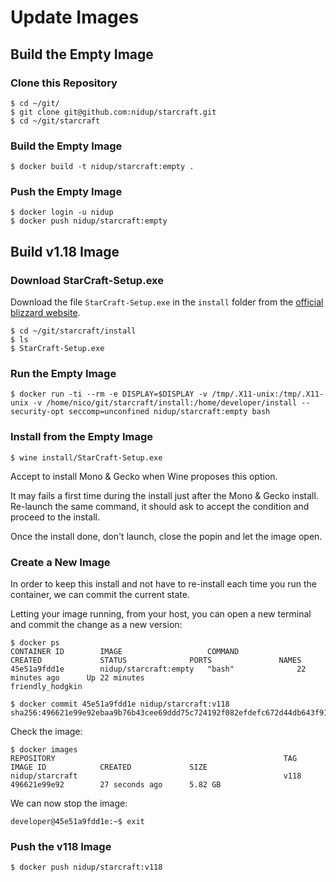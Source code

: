 # Update Images

## Build the Empty Image

### Clone this Repository

```
$ cd ~/git/
$ git clone git@github.com:nidup/starcraft.git
$ cd ~/git/starcraft
```

### Build the Empty Image

```
$ docker build -t nidup/starcraft:empty .
```

### Push the Empty Image

```
$ docker login -u nidup
$ docker push nidup/starcraft:empty
```

## Build v1.18 Image

### Download StarCraft-Setup.exe

Download the file `StarCraft-Setup.exe` in the `install` folder from the [official blizzard website](https://starcraft.com/en-us/articles/20674424).

```
$ cd ~/git/starcraft/install
$ ls
$ StarCraft-Setup.exe
```

### Run the Empty Image

```
$ docker run -ti --rm -e DISPLAY=$DISPLAY -v /tmp/.X11-unix:/tmp/.X11-unix -v /home/nico/git/starcraft/install:/home/developer/install --security-opt seccomp=unconfined nidup/starcraft:empty bash
```

### Install from the Empty Image

```
$ wine install/StarCraft-Setup.exe
```

Accept to install Mono & Gecko when Wine proposes this option.

It may fails a first time during the install just after the Mono & Gecko install.
Re-launch the same command, it should ask to accept the condition and proceed to the install.

Once the install done, don't launch, close the popin and let the image open.

### Create a New Image

In order to keep this install and not have to re-install each time you run the container, we can commit the current state.

Letting your image running, from your host, you can open a new terminal and commit the change as a new version:

```
$ docker ps
CONTAINER ID        IMAGE                   COMMAND             CREATED             STATUS              PORTS               NAMES
45e51a9fdd1e        nidup/starcraft:empty   "bash"              22 minutes ago      Up 22 minutes                           friendly_hodgkin

$ docker commit 45e51a9fdd1e nidup/starcraft:v118
sha256:496621e99e92ebaa9b76b43cee69ddd75c724192f082efdefc672d44db643f91
```

Check the image:

```
$ docker images
REPOSITORY                                                   TAG                     IMAGE ID            CREATED             SIZE
nidup/starcraft                                              v118                    496621e99e92        27 seconds ago      5.82 GB
```

We can now stop the image:

```
developer@45e51a9fdd1e:~$ exit
```

### Push the v118 Image

```
$ docker push nidup/starcraft:v118
```
